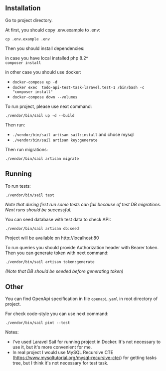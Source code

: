 ## Installation
Go to project directory.

At first, you should copy .env.example to .env:

`cp .env.example .env`

Then you should install dependencies:

in case you have local installed php 8.2^    
`composer install`

in other case you should use docker:
  
- `docker-compose up -d`  
- `docker exec  todo-api-test-task-laravel.test-1 /bin/bash -c "composer install"`
- `docker-compose down --volumes`

To run project, please use next command:
    
`./vendor/bin/sail up -d --build`

Then run:
 - `./vendor/bin/sail artisan sail:install` and chose mysql
 - `./vendor/bin/sail artisan key:generate`

Then run migrations:

`./vendor/bin/sail artisan migrate`

## Running

To run tests:
    
`./vendor/bin/sail test` 

_Note that during first run some tests can fail because of test DB migrations. Next runs should be successful._

You can seed database with test data to check API:
    
`./vendor/bin/sail artisan db:seed`

Project will be available on http://localhost:80

To run queries you should provide Authorization header with Bearer token. Then you can generate token with next command:
    
`./vendor/bin/sail artisan token:generate`

_(Note that DB should be seeded before generating token)_

## Other

You can find OpenApi specification in file `openapi.yaml` in root directory of project.

For check code-style you can use next command:
    
`./vendor/bin/sail pint --test`


Notes: 
 - I've used Laravel Sail for running project in Docker. It's not necessary to use it, but it's more convenient for me.
 - In real project I would use MySQL Recursive CTE (https://www.mysqltutorial.org/mysql-recursive-cte/) for getting tasks tree, but I think it's not necessary for test task.
